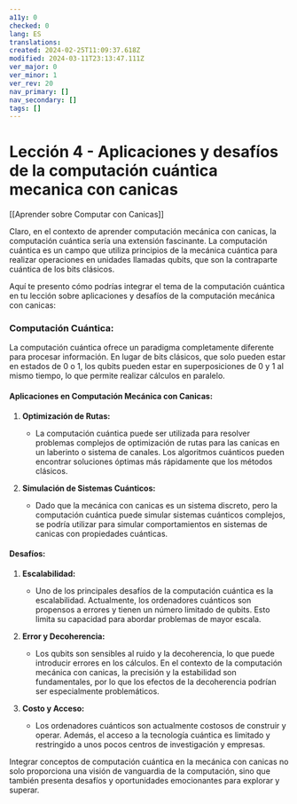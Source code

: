 ```yaml
---
a11y: 0
checked: 0
lang: ES
translations: 
created: 2024-02-25T11:09:37.618Z
modified: 2024-03-11T23:13:47.111Z
ver_major: 0
ver_minor: 1
ver_rev: 20
nav_primary: []
nav_secondary: []
tags: []
---
```

# Lección 4 - Aplicaciones y desafíos de la computación cuántica mecanica con canicas

[[Aprender sobre Computar con Canicas]]

Claro, en el contexto de aprender computación mecánica con canicas, la computación cuántica sería una extensión fascinante. La computación cuántica es un campo que utiliza principios de la mecánica cuántica para realizar operaciones en unidades llamadas qubits, que son la contraparte cuántica de los bits clásicos.

Aquí te presento cómo podrías integrar el tema de la computación cuántica en tu lección sobre aplicaciones y desafíos de la computación mecánica con canicas:

### Computación Cuántica:

La computación cuántica ofrece un paradigma completamente diferente para procesar información. En lugar de bits clásicos, que solo pueden estar en estados de 0 o 1, los qubits pueden estar en superposiciones de 0 y 1 al mismo tiempo, lo que permite realizar cálculos en paralelo.

#### Aplicaciones en Computación Mecánica con Canicas:

1. **Optimización de Rutas:**
   - La computación cuántica puede ser utilizada para resolver problemas complejos de optimización de rutas para las canicas en un laberinto o sistema de canales. Los algoritmos cuánticos pueden encontrar soluciones óptimas más rápidamente que los métodos clásicos.

2. **Simulación de Sistemas Cuánticos:**
   - Dado que la mecánica con canicas es un sistema discreto, pero la computación cuántica puede simular sistemas cuánticos complejos, se podría utilizar para simular comportamientos en sistemas de canicas con propiedades cuánticas.

#### Desafíos:

1. **Escalabilidad:**
   - Uno de los principales desafíos de la computación cuántica es la escalabilidad. Actualmente, los ordenadores cuánticos son propensos a errores y tienen un número limitado de qubits. Esto limita su capacidad para abordar problemas de mayor escala.

2. **Error y Decoherencia:**
   - Los qubits son sensibles al ruido y la decoherencia, lo que puede introducir errores en los cálculos. En el contexto de la computación mecánica con canicas, la precisión y la estabilidad son fundamentales, por lo que los efectos de la decoherencia podrían ser especialmente problemáticos.

3. **Costo y Acceso:**
   - Los ordenadores cuánticos son actualmente costosos de construir y operar. Además, el acceso a la tecnología cuántica es limitado y restringido a unos pocos centros de investigación y empresas.

Integrar conceptos de computación cuántica en la mecánica con canicas no solo proporciona una visión de vanguardia de la computación, sino que también presenta desafíos y oportunidades emocionantes para explorar y superar.